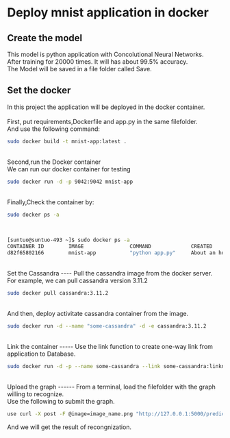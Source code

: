 Deploy mnist application in docker
====

Create the model
------
This model is python application with Concolutional Neural Networks.<br>
After training for 20000 times. It will has about 99.5% accuracy.<br>
The Model will be saved in a file folder called Save.<br>

Set the docker
------
In this project the application will be deployed in the docker container.<br>
<br>
First, put requirements,Dockerfile and app.py in the same filefolder.<br>
And use the following command:<br>
```Bash
sudo docker build -t mnist-app:latest .
```
<br>
Second,run the Docker container<br>
We can run our docker container for testing<br>

```Bash
sudo docker run -d -p 9042:9042 mnist-app
```
<br>
Finally,Check the container by:<br>

```bash
sudo docker ps -a
```
<br>

```bash
[suntuo@suntuo-493 ~]$ sudo docker ps -a
CONTAINER ID        IMAGE               COMMAND             CREATED             STATUS                    PORTS                    NAMES
d82f65802166        mnist-app           "python app.py"     About an hour ago   Up About an hour          0.0.0.0:9042->9042/tcp   apple_tree
```
<br>
Set the Cassandra
----
Pull the cassandra image from the docker server.<br>
For example, we can pull cassandra version 3.11.2<br>

```Bash
sudo docker pull cassandra:3.11.2
```
<br>
And then, deploy activitate cassandra container from the image.<br>

```Bash
sudo docker run -d --name "some-cassandra" -d -e cassandra:3.11.2
```
<br>
Link the container
-----
Use the link function to create one-way link from application to Database.<br>

```Bash
sudo docker run -d -p --name some-cassandra --link some-cassandra:linkname mnist_app:latest /bin/bash
```
<br>
Upload the graph
------
From a terminal, load the  filefolder with the graph willing to recognize.<br>
Use the following to submit the graph.<br>

```Bash
use curl -X post -F @image=image_name.png "http://127.0.0.1:5000/predict
```
And we will get the result of recongnization.


